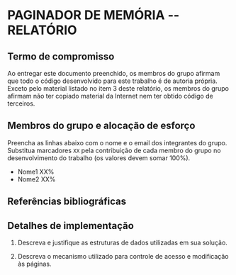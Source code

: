 # PAGINADOR DE MEMÓRIA -- RELATÓRIO

## Termo de compromisso
Ao entregar este documento preenchido, os membros do grupo afirmam que todo o código desenvolvido para este trabalho é de autoria própria.  Exceto pelo material listado no item 3 deste relatório, os membros do grupo afirmam não ter copiado material da Internet nem ter obtido código de terceiros.

## Membros do grupo e alocação de esforço
Preencha as linhas abaixo com o nome e o email dos integrantes do grupo.  Substitua marcadores `XX` pela contribuição de cada membro do grupo no desenvolvimento do trabalho (os valores devem somar 100%).
- Nome1 <email1> XX%
- Nome2 <email2> XX%

## Referências bibliográficas

## Detalhes de implementação
1. Descreva e justifique as estruturas de dados utilizadas em sua solução.

2. Descreva o mecanismo utilizado para controle de acesso e modificação às páginas.
